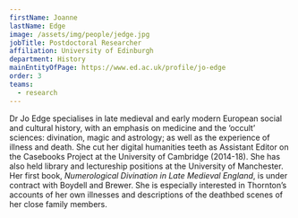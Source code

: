 ```yaml
---
firstName: Joanne
lastName: Edge
image: /assets/img/people/jedge.jpg
jobTitle: Postdoctoral Researcher
affiliation: University of Edinburgh
department: History
mainEntityOfPage: https://www.ed.ac.uk/profile/jo-edge
order: 3
teams:
  - research
---
```


Dr Jo Edge specialises in late medieval and early modern European social and cultural history, with an emphasis on medicine and the ‘occult’ sciences: divination, magic and astrology; as well as the experience of illness and death. She cut her digital humanities teeth as Assistant Editor on the Casebooks Project at the University of Cambridge (2014-18). She has also held library and lectureship positions at the University of Manchester. Her first book, _Numerological Divination in Late Medieval England_, is under contract with Boydell and Brewer. She is especially interested in Thornton’s accounts of her own illnesses and descriptions of the deathbed scenes of her close family members.
